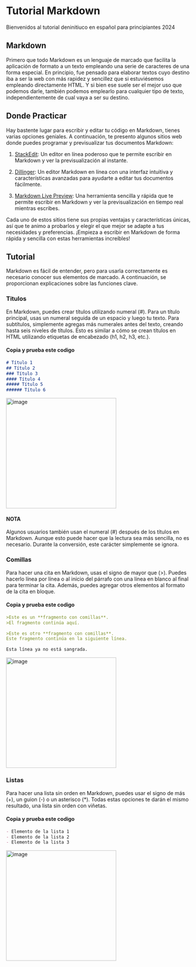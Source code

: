 # Tutorial Markdown
Bienvenidos al tutorial deninitiuco en español para principiantes 2024
## Markdown
Primero que todo Markdown es un lenguaje de marcado que facilita la aplicación de formato a un texto empleando una serie de caracteres de una forma especial. En principio, fue pensado para elaborar textos cuyo destino iba a ser la web con más rapidez y sencillez que si estuviésemos empleando directamente HTML. Y si bien ese suele ser el mejor uso que podemos darle, también podemos emplearlo para cualquier tipo de texto, independientemente de cual vaya a ser su destino.
## Donde Practicar

Hay bastente lugar para escribir y editar tu código en Markdown, tienes varias opciones geniales. A continuación, te presento algunos sitios web donde puedes programar y previsualizar tus documentos Markdown:

1. [StackEdit](https://stackedit.io/): Un editor en línea poderoso que te permite escribir en Markdown y ver la previsualización al instante.

2. [Dillinger](https://dillinger.io/): Un editor Markdown en línea con una interfaz intuitiva y características avanzadas para ayudarte a editar tus documentos fácilmente.

3. [Markdown Live Preview](https://markdownlivepreview.com/): Una herramienta sencilla y rápida que te permite escribir en Markdown y ver la previsualización en tiempo real mientras escribes.

Cada uno de estos sitios tiene sus propias ventajas y características únicas, así que te animo a probarlos y elegir el que mejor se adapte a tus necesidades y preferencias. ¡Empieza a escribir en Markdown de forma rápida y sencilla con estas herramientas increíbles!

## Tutorial

Markdown es fácil de entender, pero para usarla correctamente es necesario conocer sus elementos de marcado. A continuación, se proporcionan explicaciones sobre las funciones clave.

### Titulos
En Markdown, puedes crear títulos utilizando numeral (#). Para un título principal, usas un numeral seguida de un espacio y luego tu texto. Para subtítulos, simplemente agregas más numerales antes del texto, creando hasta seis niveles de títulos. Esto es similar a cómo se crean títulos en HTML utilizando etiquetas de encabezado (h1, h2, h3, etc.).

#### Copia y prueba este codigo 
```markdown
# Título 1
## Título 2
### Título 3
#### Título 4
##### Título 5
###### Título 6
```
<div>
<a href="https://ibb.co/Yfy63g6">
<img src="https://i.ibb.co/XF39bH9/image.png" alt="image" width="300px" border="0" >
</a>
</div>

#### NOTA
Algunos usuarios también usan el numeral (#) después de los títulos en Markdown. Aunque esto puede hacer que la lectura sea más sencilla, no es necesario. Durante la conversión, este carácter simplemente se ignora.

### Comillas
Para hacer una cita en Markdown, usas el signo de mayor que (>). Puedes hacerlo línea por línea o al inicio del párrafo con una línea en blanco al final para terminar la cita. Además, puedes agregar otros elementos al formato de la cita en bloque.

#### Copia y prueba este codigo 
```markdown
>Este es un **fragmento con comillas**.
>El fragmento continúa aquí.

>Este es otro **fragmento con comillas**.
Este fragmento continúa en la siguiente línea.

Esta línea ya no está sangrada.

```
<div>
<a href="https://ibb.co/Yfy63g6">
<img src="https://i.ibb.co/h9pPfL1/image.png" alt="image" width="300px" border="0" >
</a>
</div>

### Listas
Para hacer una lista sin orden en Markdown, puedes usar el signo de más (+), un guion (-) o un asterisco (*). Todas estas opciones te darán el mismo resultado, una lista sin orden con viñetas.

#### Copia y prueba este codigo 
```markdown
- Elemento de la lista 1
- Elemento de la lista 2
- Elemento de la lista 3

```
<div>
<a href="https://ibb.co/Yfy63g6">
<img src="https://i.ibb.co/sqfWpgj/image.png" alt="image" width="300px" border="0" >
</a>
</div>


